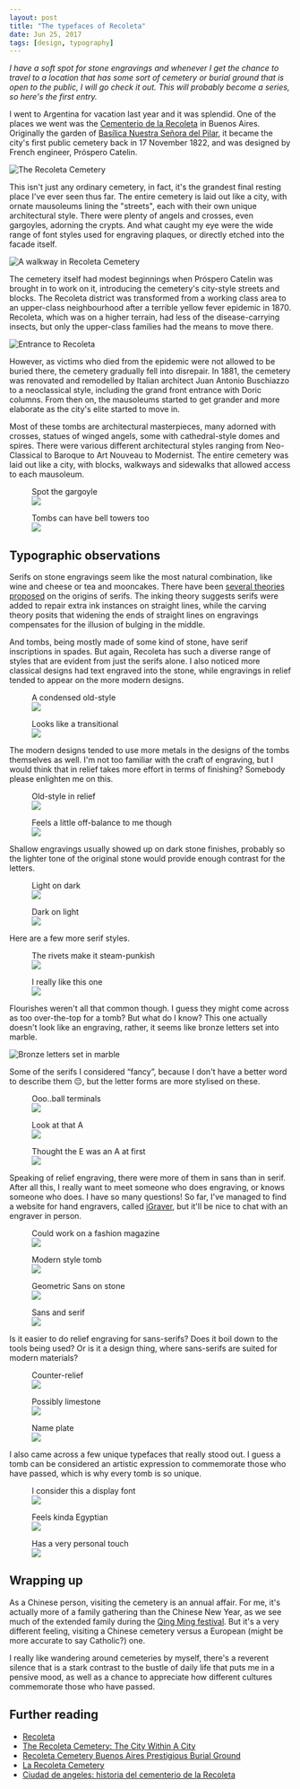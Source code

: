 ```yaml
---
layout: post
title: "The typefaces of Recoleta"
date: Jun 25, 2017
tags: [design, typography]
---
```

*I have a soft spot for stone engravings and whenever I get the chance to travel to a location that has some sort of cemetery or burial ground that is open to the public, I will go check it out. This will probably become a series, so here's the first entry.*

I went to Argentina for vacation last year and it was splendid. One of the places we went was the [Cementerio de la Recoleta](https://turismo.buenosaires.gob.ar/en/otros-establecimientos/recoleta-cemetery) in Buenos Aires. Originally the garden of [Basílica Nuestra Señora del Pilar](http://www.basilicadelpilar.org.ar/), it became the city's first public cemetery back in 17 November 1822, and was designed by French engineer, Próspero Catelin.

<img srcset="{{ site.url }}/images/posts/argentina/recoleta-480.jpg 480w, {{ site.url }}/images/posts/argentina/recoleta-640.jpg 640w, {{ site.url }}/images/posts/argentina/recoleta-960.jpg 960w, {{ site.url }}/images/posts/argentina/recoleta-1280.jpg 1280w" sizes="(max-width: 400px) 100vw, (max-width: 960px) 75vw, 640px" src="{{ site.url }}/images/posts/argentina/recoleta-640.jpg" alt="The Recoleta Cemetery" />

This isn't just any ordinary cemetery, in fact, it's the grandest final resting place I've ever seen thus far. The entire cemetery is laid out like a city, with ornate mausoleums lining the "streets", each with their own unique architectural style. There were plenty of angels and crosses, even gargoyles, adorning the crypts. And what caught my eye were the wide range of font styles used for engraving plaques, or directly etched into the facade itself.

<img srcset="{{ site.url }}/images/posts/argentina/tombs-480.jpg 480w, {{ site.url }}/images/posts/argentina/tombs-640.jpg 640w, {{ site.url }}/images/posts/argentina/tombs-960.jpg 960w, {{ site.url }}/images/posts/argentina/tombs-1280.jpg 1280w" sizes="(max-width: 400px) 100vw, (max-width: 960px) 75vw, 640px" src="{{ site.url }}/images/posts/argentina/tombs-640.jpg" alt="A walkway in Recoleta Cemetery" />

The cemetery itself had modest beginnings when Próspero Catelin was brought in to work on it, introducing the cemetery's city-style streets and blocks. The Recoleta district was transformed from a working class area to an upper-class neighbourhood after a terrible yellow fever epidemic in 1870. Recoleta, which was on a higher terrain, had less of the disease-carrying insects, but only the upper-class families had the means to move there.

<img srcset="{{ site.url }}/images/posts/argentina/entrance-480.jpg 480w, {{ site.url }}/images/posts/argentina/entrance-640.jpg 640w, {{ site.url }}/images/posts/argentina/entrance-960.jpg 960w, {{ site.url }}/images/posts/argentina/entrance-1280.jpg 1280w" sizes="(max-width: 400px) 100vw, (max-width: 960px) 75vw, 640px" src="{{ site.url }}/images/posts/argentina/entrance-640.jpg" alt="Entrance to Recoleta" />

However, as victims who died from the epidemic were not allowed to be buried there, the cemetery gradually fell into disrepair. In 1881, the cemetery was renovated and remodelled by Italian architect Juan Antonio Buschiazzo to a neoclassical style, including the grand front entrance with Doric columns. From then on, the mausoleums started to get grander and more elaborate as the city's elite started to move in.

Most of these tombs are architectural masterpieces, many adorned with crosses, statues of winged angels, some with cathedral-style domes and spires. There were various different architectural styles ranging from Neo-Classical to Baroque to Art Nouveau to Modernist. The entire cemetery was laid out like a city, with blocks, walkways and sidewalks that allowed access to each mausoleum.

<div class="figure-wrapper">
    <figure class="multiple">
        <figcaption>Spot the gargoyle</figcaption>
        <img src="{{ site.url }}/images/posts/argentina/tomb1.jpg" srcset="{{ site.url }}/images/posts/argentina/tomb1@2x.jpg 2x" />
    </figure>
    <figure class="multiple">
        <figcaption>Tombs can have bell towers too</figcaption>
        <img src="{{ site.url }}/images/posts/argentina/tomb2.jpg" srcset="{{ site.url }}/images/posts/argentina/tomb2@2x.jpg 2x" />
    </figure>
</div>

## Typographic observations

Serifs on stone engravings seem like the most natural combination, like wine and cheese or tea and mooncakes. There have been [several theories proposed](https://books.google.com.sg/books?id=oHNtDQAAQBAJ&pg=PA24&lpg=PA24&dq=origin+of+serifs&source=bl&ots=kDt23rt6Ds&sig=GLNSxFg6qX8wvnfH3I7y4am_44Y&hl=en&sa=X&ved=0ahUKEwi176_D6NLUAhXEso8KHSIMAJw4ChDoAQg8MAc#v=onepage&q=origin%20of%20serifs&f=false) on the origins of serifs. The inking theory suggests serifs were added to repair extra ink instances on straight lines, while the carving theory posits that widening the ends of straight lines on engravings compensates for the illusion of bulging in the middle.

And tombs, being mostly made of some kind of stone, have serif inscriptions in spades. But again, Recoleta has such a diverse range of styles that are evident from just the serifs alone. I also noticed more classical designs had text engraved into the stone, while engravings in relief tended to appear on the more modern designs.

<div class="figure-wrapper">
    <figure class="multiple">
        <figcaption>A condensed old-style</figcaption>
        <img src="{{ site.url }}/images/posts/argentina/old-school.jpg" srcset="{{ site.url }}/images/posts/argentina/old-school@2x.jpg 2x" />
    </figure>
    <figure class="multiple">
        <figcaption>Looks like a transitional</figcaption>
        <img src="{{ site.url }}/images/posts/argentina/old-school2.jpg" srcset="{{ site.url }}/images/posts/argentina/old-school2@2x.jpg 2x" />
    </figure>
</div>

The modern designs tended to use more metals in the designs of the tombs themselves as well. I'm not too familiar with the craft of engraving, but I would think that in relief takes more effort in terms of finishing? Somebody please enlighten me on this.

<div class="figure-wrapper">
    <figure class="multiple">
        <figcaption>Old-style in relief</figcaption>
        <img src="{{ site.url }}/images/posts/argentina/modern2.jpg" srcset="{{ site.url }}/images/posts/argentina/modern2@2x.jpg 2x" />
    </figure>
    <figure class="multiple">
        <figcaption>Feels a little off-balance to me though</figcaption>
        <img src="{{ site.url }}/images/posts/argentina/modern.jpg" srcset="{{ site.url }}/images/posts/argentina/modern@2x.jpg 2x" />
    </figure>
</div>

Shallow engravings usually showed up on dark stone finishes, probably so the lighter tone of the original stone would provide enough contrast for the letters.

<div class="figure-wrapper">
    <figure class="multiple">
        <figcaption>Light on dark</figcaption>
        <img src="{{ site.url }}/images/posts/argentina/shallow2.jpg" srcset="{{ site.url }}/images/posts/argentina/shallow2@2x.jpg 2x" />
    </figure>
    <figure class="multiple">
        <figcaption>Dark on light</figcaption>
        <img src="{{ site.url }}/images/posts/argentina/shallow.jpg" srcset="{{ site.url }}/images/posts/argentina/shallow@2x.jpg 2x" />
    </figure>
</div>

Here are a few more serif styles.

<div class="figure-wrapper">
    <figure class="multiple">
        <figcaption>The rivets make it steam-punkish</figcaption>
        <img src="{{ site.url }}/images/posts/argentina/random.jpg" />
    </figure>
    <figure class="multiple">
        <figcaption>I really like this one</figcaption>
        <img src="{{ site.url }}/images/posts/argentina/random2.jpg" srcset="{{ site.url }}/images/posts/argentina/random2@2x.jpg 2x" />
    </figure>
</div>

Flourishes weren't all that common though. I guess they might come across as too over-the-top for a tomb? But what do I know? This one actually doesn't look like an engraving, rather, it seems like bronze letters set into marble.

<img src="{{ site.url }}/images/posts/argentina/flourish.jpg" alt="Bronze letters set in marble" />

Some of the serifs I considered “fancy”, because I don't have a better word to describe them <span class="emoji" role="img" tabindex="0" aria-label="pensive face">&#x1F614;</span>, but the letter forms are more stylised on these.

<div class="figure-wrapper">
    <figure class="multiple">
        <figcaption>Ooo..ball terminals</figcaption>
        <img src="{{ site.url }}/images/posts/argentina/fancy2.jpg" srcset="{{ site.url }}/images/posts/argentina/fancy2@2x.jpg 2x" />
    </figure>
    <figure class="multiple">
        <figcaption>Look at that A</figcaption>
        <img src="{{ site.url }}/images/posts/argentina/fancy3.jpg" srcset="{{ site.url }}/images/posts/argentina/fancy3@2x.jpg 2x" />
    </figure>
</div>

<figure>
    <figcaption>Thought the E was an A at first</figcaption>
    <img src="{{ site.url }}/images/posts/argentina/fancy.jpg" />
</figure>

Speaking of relief engraving, there were more of them in sans than in serif. After all this, I really want to meet someone who does engraving, or knows someone who does. I have so many questions! So far, I've managed to find a website for hand engravers, called [iGraver](http://www.igraver.com/), but it'll be nice to chat with an engraver in person.

<div class="figure-wrapper">
    <figure class="multiple">
        <figcaption>Could work on a fashion magazine</figcaption>
        <img src="{{ site.url }}/images/posts/argentina/classy.jpg" srcset="{{ site.url }}/images/posts/argentina/classy@2x.jpg 2x" />
    </figure>
    <figure class="multiple">
        <figcaption>Modern style tomb</figcaption>
        <img src="{{ site.url }}/images/posts/argentina/classy2.jpg" srcset="{{ site.url }}/images/posts/argentina/classy2@2x.jpg 2x" />
    </figure>
</div>

<div class="figure-wrapper">
    <figure class="multiple">
        <figcaption>Geometric Sans on stone</figcaption>
        <img src="{{ site.url }}/images/posts/argentina/framed.jpg" srcset="{{ site.url }}/images/posts/argentina/framed@2x.jpg 2x" />
    </figure>
    <figure class="multiple">
        <figcaption>Sans and serif</figcaption>
        <img src="{{ site.url }}/images/posts/argentina/framed2.jpg" srcset="{{ site.url }}/images/posts/argentina/framed2@2x.jpg 2x" />
    </figure>
</div>

Is it easier to do relief engraving for sans-serifs? Does it boil down to the tools being used? Or is it a design thing, where sans-serifs are suited for modern materials?

<div class="figure-wrapper">
    <figure class="multiple">
        <figcaption>Counter-relief</figcaption>
        <img src="{{ site.url }}/images/posts/argentina/insetsans.jpg" srcset="{{ site.url }}/images/posts/argentina/insetsans@2x.jpg 2x" />
    </figure>
    <figure class="multiple">
        <figcaption>Possibly limestone</figcaption>
        <img src="{{ site.url }}/images/posts/argentina/stone.jpg" srcset="{{ site.url }}/images/posts/argentina/stone@2x.jpg 2x" />
    </figure>
    <figure class="multiple">
        <figcaption>Name plate</figcaption>
        <img src="{{ site.url }}/images/posts/argentina/plated.jpg" srcset="{{ site.url }}/images/posts/argentina/plated@2x.jpg 2x" />
    </figure>
</div>

I also came across a few unique typefaces that really stood out. I guess a tomb can be considered an artistic expression to commemorate those who have passed, which is why every tomb is so unique.

<div class="figure-wrapper">
    <figure class="multiple">
        <figcaption>I consider this a display font</figcaption>
        <img src="{{ site.url }}/images/posts/argentina/egyptian.jpg" srcset="{{ site.url }}/images/posts/argentina/egyptian@2x.jpg 2x" />
    </figure>
    <figure class="multiple">
        <figcaption>Feels kinda Egyptian</figcaption>
        <img src="{{ site.url }}/images/posts/argentina/egyptian2.jpg" srcset="{{ site.url }}/images/posts/argentina/egyptian2@2x.jpg 2x" />
    </figure>
</div>

<figure>
    <figcaption>Has a very personal touch</figcaption>
    <img src="{{ site.url }}/images/posts/argentina/handwritten.jpg" srcset="{{ site.url }}/images/posts/argentina/handwritten@2x.jpg 2x" />
</figure>

## Wrapping up

As a Chinese person, visiting the cemetery is an annual affair. For me, it's actually more of a family gathering than the Chinese New Year, as we see much of the extended family during the [Qing Ming festival](http://www.visitpenang.gov.my/portal3/component/events/%3Ftask=view_detail&agid=199&year=2009&month=4&day=4). But it's a very different feeling, visiting a Chinese cemetery versus a European (might be more accurate to say Catholic?) one. 

I really like wandering around cemeteries by myself, there's a reverent silence that is a stark contrast to the bustle of daily life that puts me in a pensive mood, as well as a chance to appreciate how different cultures commemorate those who have passed.

## Further reading

<ul>
  <li class="no-margin"><a href="http://www.buenosaires.gob.ar/laciudad/barrios/recoleta">Recoleta</a></li>
  <li class="no-margin"><a href="https://mysendoff.com/2012/10/the-recoleta-cemetery-the-city-within-a-city/">The Recoleta Cemetery: The City Within A City</a></li>
  <li class="no-margin"><a href="http://wander-argentina.com/recoleta-cemetery/">Recoleta Cemetery Buenos Aires Prestigious Burial Ground</a></li>
  <li class="no-margin"><a href="http://u-in-u.com/art-destinations/argentina/buenos-aires/more-places/cementerio-recoleta/">La Recoleta Cemetery</a></li>
  <li><a href="http://www.worldcat.org/title/ciudad-de-angeles-historia-del-cementerio-de-la-recoleta/oclc/49411769">Ciudad de angeles: historia del cementerio de la Recoleta</a></li>
</ul>
